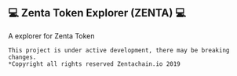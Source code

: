 ## :computer: Zenta Token Explorer (ZENTA) :computer:

A explorer for Zenta Token

```
This project is under active development, there may be breaking changes.
*Copyright all rights reserved Zentachain.io 2019

